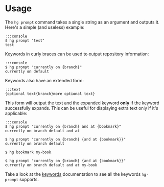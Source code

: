 Usage
=====

The `hg prompt` command takes a single string as an argument and outputs it.  Here's a simple (and useless) example:

    :::console
    $ hg prompt "test"
    test

Keywords in curly braces can be used to output repository information:

    :::console
    $ hg prompt "currently on {branch}"
    currently on default

Keywords also have an extended form:

    :::text
    {optional text{branch}more optional text}

This form will output the text and the expanded keyword **only** if the keyword successfully expands.  This can be useful for displaying extra text only if it's applicable:

    :::console
    $ hg prompt "currently on {branch} and at {bookmark}"
    currently on branch default and at 
    
    $ hg prompt "currently on {branch} {and at {bookmark}}"
    currently on branch default 
    
    $ hg bookmark my-book
    
    $ hg prompt "currently on {branch} {and at {bookmark}}"
    currently on branch default and at my-book

Take a look at the [keywords][] documentation to see all the keywords `hg-prompt` supports.

[keywords]: /documentation/keywords/